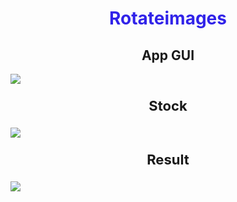 <h1 align="center" style="color: #3123E9"><b>Rotateimages</b> </h1>
<h2 align="center"><b>App GUI</b> </h2>
<img src="https://i.imgur.com/O7zjCE8.png">
<br>
<p align="center" style="font-size: 22px"><b>Stock</b> </p>
<img src="https://imgur.com/VOoGiGp.jpg">
<p align="center" style="font-size: 22px"><b>Result</b> </p>
<img src="https://imgur.com/DbhNtM6.jpg">